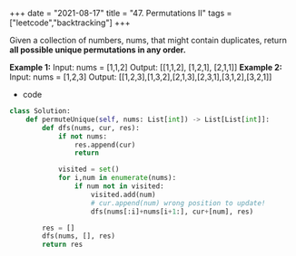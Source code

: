 
+++
date = "2021-08-17"
title = "47. Permutations II"
tags = ["leetcode","backtracking"]
+++


Given a collection of numbers, nums, that might contain duplicates, return __all possible unique permutations **in any order**.__
 
**Example 1:**
Input: nums = [1,1,2] Output: [[1,1,2], [1,2,1], [2,1,1]]
**Example 2:**
Input: nums = [1,2,3] Output: [[1,2,3],[1,3,2],[2,1,3],[2,3,1],[3,1,2],[3,2,1]]

- code
```py
class Solution:
    def permuteUnique(self, nums: List[int]) -> List[List[int]]:
        def dfs(nums, cur, res):
            if not nums:
                res.append(cur)
                return

            visited = set()
            for i,num in enumerate(nums):
                if num not in visited:
                    visited.add(num)
                    # cur.append(num) wrong position to update!
                    dfs(nums[:i]+nums[i+1:], cur+[num], res)

        res = []
        dfs(nums, [], res)
        return res

```
